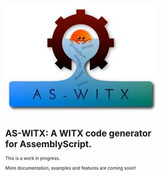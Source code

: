 ![AS-WITX](logo.png)
==========

# AS-WITX: A WITX code generator for AssemblyScript.

This is a work in progress.

More documentation, examples and features are coming soon!
